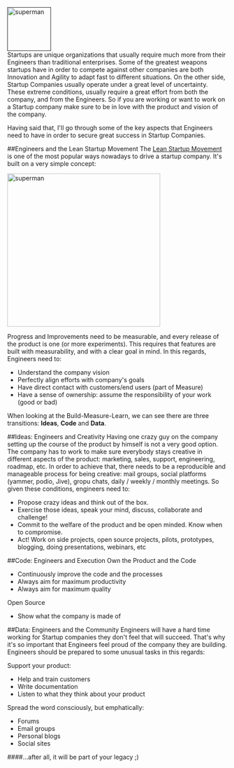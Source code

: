 <div class="bthumb2"><a href=""><img width="100" src="http://cdn.machadogj.com/uploads/2013/09/superman.png" alt="superman"></a></div>
Startups are unique organizations that usually require much more from their Engineers than traditional enterprises. Some of the greatest weapons startups have in order to compete against other companies are both Innovation and Agility to adapt fast to different situations. On the other side, Startup Companies usually operate under a great level of uncertainty. These extreme conditions, usually require a great effort from both the company, and from the Engineers. So if you are working or want to work on a Startup company make sure to be in love with the product and vision of the company.

Having said that, I'll go through some of the key aspects that Engineers need to have in order to secure great success in Startup Companies.

##Engineers and the Lean Startup Movement
The [Lean Startup Movement](http://theleanstartup.com/) is one of the most popular ways nowadays to drive a startup company. It's built on a very simple concept:

<img width="350" src="http://cdn.machadogj.com/uploads/2013/09/build-measure-learn.png" alt="superman">

Progress and Improvements need to be measurable, and every release of the product is one (or more experiments). This requires that features are built with measurability, and with a clear goal in mind. In this regards, Engineers need to:

- Understand the company vision
- Perfectly align efforts with company's goals
- Have direct contact with customers/end users (part of Measure)
- Have a sense of ownership: assume the responsibility of your work (good or bad)

When looking at the Build-Measure-Learn, we can see there are three transitions: **Ideas**, **Code** and **Data**.

##Ideas: Engineers and Creativity
Having one crazy guy on the company setting up the course of the product by himself is not a very good option. The company has to work to make sure everybody stays creative in different aspects of the product: marketing, sales, support, engineering, roadmap, etc. In order to achieve that, there needs to be a reproducible and manageable process for being creative: mail groups, social platforms (yammer, podio, Jive), gropu chats, daily / weekly / monthly meetings. So given these conditions, engineers need to:

- Propose crazy ideas and think out of the box.
- Exercise those ideas, speak your mind, discuss, collaborate and challenge!
- Commit to the welfare of the product and be open minded. Know when to compromise.
- Act! Work on side projects, open source projects, pilots, prototypes, blogging, doing presentations, webinars, etc
 
##Code: Engineers and Execution
Own the Product and the Code

- Continuously improve the code and the processes
- Always aim for maximum productivity
- Always aim for maximum quality

Open Source

- Show what the company is made of

##Data: Engineers and the Community
Engineers will have a hard time working for Startup companies they don't feel that will succeed. That's why it's so important that Engineers feel proud of the company they are building. Engineers should be prepared to some unusual tasks in this regards:

Support your product:

* Help and train customers
* Write documentation
* Listen to what they think about your product

Spread the word consciously, but emphatically:

* Forums
* Email groups
* Personal blogs
* Social sites

####…after all, it will be part of your legacy ;)
